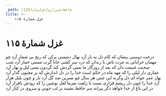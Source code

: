 ```yaml
---
_path: /حافظ-شیرازی/غزلیات/115
title: >-
    غزل شمارهٔ ۱۱۵
---
```

# غزل شمارهٔ ۱۱۵

درخت دوستی بنشان که کام دل به بار آرد
نهال دشمنی برکن که رنج بی شمار آرد
چو مهمان خراباتی به عزت باش با رندان
که درد سر کشی جانا گرت مستی خمار آرد
شب صحبت غنیمت دان که بعد از روزگار ما
بسی گردش کند گردون بسی لیل و نهار آرد
عماری دار لیلی را که مهد ماه در حکم است
خدا را در دل اندازش که بر مجنون گذار آرد
بهار عمر خواه ای دل وگرنه این چمن هر سال
چو نسرین صد گل آرد بار و چون بلبل هزار آرد
خدا را چون دل ریشم قراری بست با زلفت
بفرما لعل نوشین را که زودش باقرار آرد
در این باغ از خدا خواهد دگر پیرانه سر حافظ
نشیند بر لب جویی و سروی در کنار آرد
